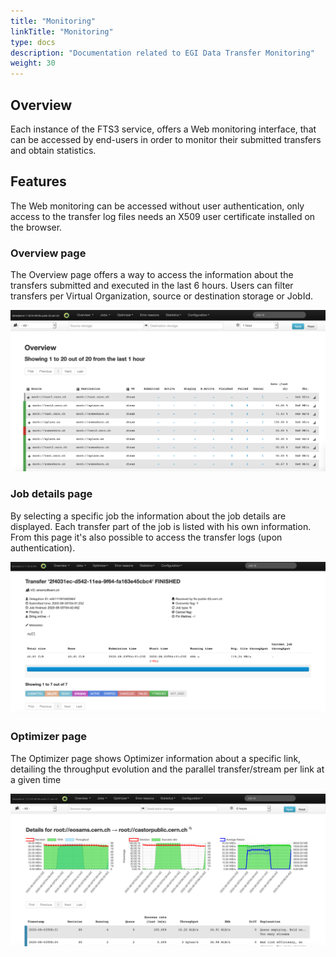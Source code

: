 ```yaml
---
title: "Monitoring"
linkTitle: "Monitoring"
type: docs
description: "Documentation related to EGI Data Transfer Monitoring"
weight: 30
---
```


## Overview 
Each instance of the FTS3 service, offers a Web monitoring interface, that can be accessed 
by end-users in order to monitor their submitted transfers and obtain statistics.


## Features

The Web monitoring can be accessed without user authentication, only access to the transfer
 log files needs an X509 user certificate installed on the browser.

### Overview page  

The Overview page offers a way to access the information about the transfers submitted and
executed in the last 6 hours. Users can filter transfers per Virtual Organization, source 
or destination storage or JobId.

![image](ftsmon_overview.png)

### Job details page

By selecting a specific job the information about the job details are displayed. Each transfer 
part of the job is listed with his own information. From this page it's also possible to access the transfer logs (upon authentication).

![image](ftsmon_details.png)

### Optimizer page  

The Optimizer page shows Optimizer information about a specific link, detailing the throughput
 evolution and the parallel transfer/stream per link at a given time

![image](ftsmon_optimizer.png)
